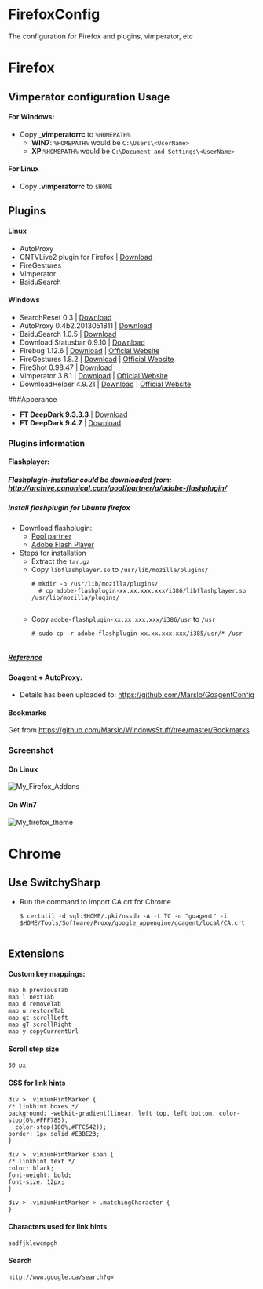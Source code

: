 FirefoxConfig
=============

The configuration for Firefox and plugins, vimperator, etc

# Firefox
## Vimperator configuration Usage
#### For Windows:
- Copy **_vimperatorrc** to <code>%HOMEPATH%</code>
    - **WIN7**: <code>%HOMEPATH%</code> would be <code>C:\Users\\\<UserName></code>
    - **XP**:<code>%HOMEPATH%</code> would be <code>C:\Document and Settings\\\<UserName></code>

#### For Linux
- Copy **.vimperatorrc** to <code>$HOME</code>

## Plugins
#### Linux
- AutoProxy
- CNTVLive2 plugin for Firefox | [Download](http://t.live.cntv.cn/newp2pb/plugins/npCNTVLive2_Linux_32.xpi)
- FireGestures
- Vimperator
- BaiduSearch

#### Windows
- SearchReset 0.3 | [Download](https://addons.mozilla.org/firefox/downloads/file/203374/searchreset-0.3-fx.xpi)
- AutoProxy 0.4b2.2013051811 | [Download](https://addons.mozilla.org/en-US/firefox/addon/autoproxy/?src=search)
- BaiduSearch 1.0.5 | [Download](https://addons.mozilla.org/en-US/firefox/addon/baidu-search/?src=search)
- Download Statusbar 0.9.10 | [Download](https://addons.mozilla.org/en-US/firefox/addon/download-statusbar/?src=ss)
- Firebug 1.12.6 | [Download](https://addons.mozilla.org/firefox/downloads/latest/1843/addon-1843-latest.xpi) | [Official Website](https://www.getfirebug.com/)
- FireGestures 1.8.2 | [Download](https://addons.mozilla.org/firefox/downloads/latest/6366/addon-6366-latest.xpi) | [Official Website](http://www.xuldev.org/firegestures/)
- FireShot 0.98.47 | [Download](https://addons.mozilla.org/firefox/downloads/latest/5648/platform:5/addon-5648-latest.xpi)
- Vimperator 3.8.1 | [Download](https://addons.cdn.mozilla.net/storage/public-staging/4891/vimperator-3.8.1-fx.xpi) | [Official Website](http://www.vimperator.org/)
- DownloadHelper 4.9.21 | [Download](https://addons.mozilla.org/firefox/downloads/latest/3006/addon-3006-latest.xpi) | [Official Website](http://www.downloadhelper.net/)

###Apperance
- **FT DeepDark 9.3.3.3** | [Download](https://addons.cdn.mozilla.net/storage/public-staging/295337/ft_deepdark-9.3.3.3-fx-windows.xpi)
- **FT DeepDark 9.4.7** | [Download](https://addons.cdn.mozilla.net/storage/public-staging/295337/ft_deepdark-9.4.7-fx-windows.xpi)

### Plugins information
#### Flashplayer:
##### **Flashplugin-installer** could be downloaded from: http://archive.canonical.com/pool/partner/a/adobe-flashplugin/

##### Install flashplugin for Ubuntu firefox
- Download flashplugin:
    - [Pool partner](http://archive.canonical.com/pool/partner/a/adobe-flashplugin/)
    - [Adobe Flash Player](http://get.adobe.com/flashplayer/)
- Steps for installation
    - Extract the `tar.gz`
    - Copy `libflashplayer.so` to `/usr/lib/mozilla/plugins/`
        <pre><code># mkdir -p /usr/lib/mozilla/plugins/
        # cp adobe-flashplugin-xx.xx.xxx.xxx/i386/libflashplayer.so  /usr/lib/mozilla/plugins/
        </code></pre>
    - Copy `adobe-flashplugin-xx.xx.xxx.xxx/i386/usr` to `/usr`
        <pre><code># sudo cp -r adobe-flashplugin-xx.xx.xxx.xxx/i385/usr/* /usr
        </code></pre>
##### [Reference](http://askubuntu.com/questions/11/how-do-i-install-adobe-flash-player/184031#184031)

#### Goagent + AutoProxy:
- Details has been uploaded to: https://github.com/Marslo/GoagentConfig

#### Bookmarks
Get from https://github.com/Marslo/WindowsStuff/tree/master/Bookmarks

### Screenshot
#### On Linux
![My_Firefox_Addons](https://github.com/Marslo/FirefoxConfig/blob/master/Screenshots/firefox_addons.png?raw=true)

#### On Win7
![My_firefox_theme](https://github.com/Marslo/FirefoxConfig/blob/master/Screenshots/firefox_addons_window7.png?raw=true)

# Chrome
## Use SwitchySharp
- Run the command to import CA.crt for Chrome
    <pre><code>$ certutil -d sql:$HOME/.pki/nssdb -A -t TC -n "goagent" -i $HOME/Tools/Software/Proxy/google_appengine/goagent/local/CA.crt
    </code></pre>
## Extensions
#### Custom key mappings:

    map h previousTab
    map l nextTab
    map d removeTab
    map u restoreTab
    map gt scrollLeft
    map gT scrollRight
    map y copyCurrentUrl

#### Scroll step size

    30 px

#### CSS for link hints

    div > .vimiumHintMarker {
    /* linkhint boxes */
    background: -webkit-gradient(linear, left top, left bottom, color-stop(0%,#FFF785),
      color-stop(100%,#FFC542));
    border: 1px solid #E3BE23;
    }

    div > .vimiumHintMarker span {
    /* linkhint text */
    color: black;
    font-weight: bold;
    font-size: 12px;
    }

    div > .vimiumHintMarker > .matchingCharacter {
    }


#### Characters used for link hints

    sadfjklewcmpgh

#### Search

    http://www.google.ca/search?q=
